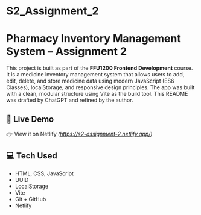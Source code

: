 # S2_Assignment_2

# Pharmacy Inventory Management System – Assignment 2

This project is built as part of the **FFU1200 Frontend Development** course. It is a medicine inventory management system that allows users to add, edit, delete, and store medicine data using modern JavaScript (ES6 Classes), localStorage, and responsive design principles. The app was built with a clean, modular structure using Vite as the build tool. This README was drafted by ChatGPT and refined by the author.

## 🚀 **Live Demo**

👉 View it on Netlify _(https://s2-assignment-2.netlify.app/)_

## 💻 **Tech Used**

- HTML, CSS, JavaScript
- UUID
- LocalStorage
- Vite
- Git + GitHub
- Netlify
